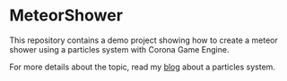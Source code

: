 # MeteorShower
This repository contains a demo project showing how to create a meteor shower using a particles system with Corona Game Engine.

For more details about the topic, read my [blog](https://medium.com/@luka.leopoldovic/bring-your-games-to-life-with-particles-f27c8ce57ee1) about a particles system.
